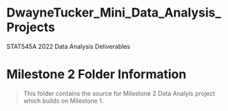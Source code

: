 # DwayneTucker_Mini_Data_Analysis_Projects
STAT545A 2022 Data Analysis Deliverables

# Milestone 2 Folder Information

> This folder contains the source for Milestone 2 Data Analyis project which builds on Milestone 1.
